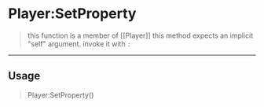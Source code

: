 # Player:SetProperty
> this function is a member of [[Player]]
> this method expects an implicit "self" argument. invoke it with `:`
-----
## Usage
> Player:SetProperty()
